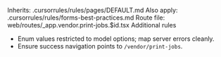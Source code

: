 Inherits: .cursorrules/rules/pages/DEFAULT.md
Also apply: .cursorrules/rules/forms-best-practices.md
Route file: web/routes/_app.vendor.print-jobs.$id.tsx
Additional rules
- Enum values restricted to model options; map server errors cleanly.
- Ensure success navigation points to `/vendor/print-jobs`.
